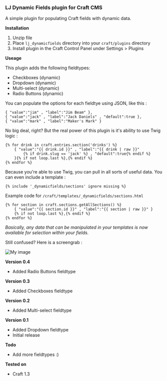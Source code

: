 ### LJ Dynamic Fields plugin for Craft CMS

A simple plugin for populating Craft fields with dynamic data.

**Installation**

1. Unzip file 
2. Place `lj_dynamicfields` directory into your `craft/plugins` directory
3. Install plugin in the Craft Control Panel under Settings > Plugins

**Useage**

This plugin adds the following fieldtypes:

+ Checkboxes (dynamic)
+ Dropdown (dynamic)
+ Multi-select (dynamic)
+ Radio Buttons (dynamic)

You can populate the options for each fieldtye using JSON, like this :

    { "value":"jim" , "label":"Jim Beam" },
    { "value":"jack" , "label":"Jack Daniels" , "default":true },
    { "value":"mark" , "label":"Maker's Mark" }
	
No big deal, right? But the real power of this plugin is it's ability to use Twig logic :

    {% for drink in craft.entries.section('drinks') %}
        { "value":"{{ drink.id }}" , "label":"{{ drink | raw }}"
            {% if drink.slug == 'jack' %} , "default":true{% endif %}
        }{% if not loop.last %},{% endif %}
    {% endfor %}
	
Because you're able to use Twig, you can pull in all sorts of useful data. You can even include a template :

    {% include '_dynamicfields/sections' ignore missing %}
	
Example code for `/craft/templates/_dynamicfields/sections.html`

	{% for section in craft.sections.getAllSections() %}
        { "value":"{{ section.id }}" , "label":"{{ section | raw }}" }
        {% if not loop.last %},{% endif %}
    {% endfor %}
	
*Basically, any data that can be manipulated in your templates is now available for selection within your fields.*

Still confused? Here is a screengrab :

![My image](https://raw.github.com/lewisjenkins/craft-lj-dynamicfields/master/screenshot.png)

**Version 0.4**

+ Added Radio Buttons fieldtype

**Version 0.3**

+ Added Checkboxes fieldtype

**Version 0.2**

+ Added Multi-select fieldtype

**Version 0.1**

+ Added Dropdown fieldtype
+ Initial release

**Todo**

+ Add more fieldtypes :)

**Tested on**

+ Craft 1.3